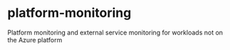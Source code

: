 # platform-monitoring
Platform monitoring and external service monitoring for workloads not on the Azure platform
